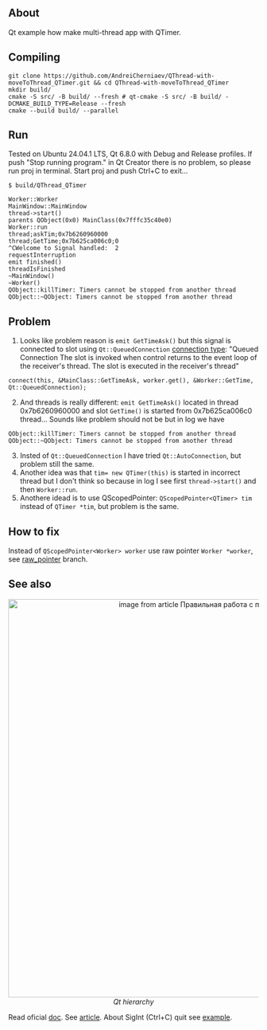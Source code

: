 ## About
Qt example how make multi-thread app with QTimer.
## Compiling
```
git clone https://github.com/AndreiCherniaev/QThread-with-moveToThread_QTimer.git && cd QThread-with-moveToThread_QTimer
mkdir build/
cmake -S src/ -B build/ --fresh # qt-cmake -S src/ -B build/ -DCMAKE_BUILD_TYPE=Release --fresh
cmake --build build/ --parallel
```
## Run
Tested on Ubuntu 24.04.1 LTS, Qt 6.8.0 with Debug and Release profiles. If push "Stop running program." in Qt Creator there is no problem, so please run proj in terminal. Start proj and push Ctrl+C to exit...
```
$ build/QThread_QTimer

Worker::Worker
MainWindow::MainWindow
thread->start()
parents QObject(0x0) MainClass(0x7fffc35c40e0)
Worker::run
thread;askTim;0x7b6260960000
thread;GetTime;0x7b625ca006c0;0
^CWelcome to Signal handled:  2
requestInterruption
emit finished()
threadIsFinished
~MainWindow()
~Worker()
QObject::killTimer: Timers cannot be stopped from another thread
QObject::~QObject: Timers cannot be stopped from another thread
```
## Problem
1) Looks like problem reason is `emit GetTimeAsk()` but this signal is connected to slot using `Qt::QueuedConnection` [connection type](https://doc.qt.io/qt-6/threads-qobject.html#signals-and-slots-across-threads):
"Queued Connection The slot is invoked when control returns to the event loop of the receiver's thread. The slot is executed in the receiver's thread"
```
connect(this, &MainClass::GetTimeAsk, worker.get(), &Worker::GetTime, Qt::QueuedConnection);
```
2) And threads is really different: `emit GetTimeAsk()` located in thread 0x7b6260960000 and slot `GetTime()` is started from 0x7b625ca006c0 thread... Sounds like problem should not be but in log we have
```
QObject::killTimer: Timers cannot be stopped from another thread
QObject::~QObject: Timers cannot be stopped from another thread
```
3) Insted of `Qt::QueuedConnection` I have tried `Qt::AutoConnection`, but problem still the same.  
4) Another idea was that `tim= new QTimer(this)` is started in incorrect thread but I don't think so because in log I see first `thread->start()` and then `Worker::run`.  
5) Anothere idead is to use QScopedPointer: `QScopedPointer<QTimer> tim` instead of `QTimer *tim`, but problem is the same.  

## How to fix
Instead of `QScopedPointer<Worker> worker` use raw pointer `Worker *worker`, see [raw_pointer](https://github.com/AndreiCherniaev/QThread-with-moveToThread_QTimer/tree/raw_pointer) branch.

## See also
<p align="center">
  <img alt="image from article Правильная работа с потоками в Qt" src="https://habrastorage.org/webt/zs/py/t2/zspyt2yti1t8-mr6k708rer0rao.png" width="800">
  <br>
    <em>Qt hierarchy</em>
</p>

Read oficial [doc](https://doc.qt.io/qt-6/threads-qobject.html). See [article](https://www.toptal.com/qt/qt-multithreading-c-plus-plus).
About SigInt (Ctrl+C) quit see [example](https://github.com/AndreiCherniaev/QCoreApplication_quit_example).

